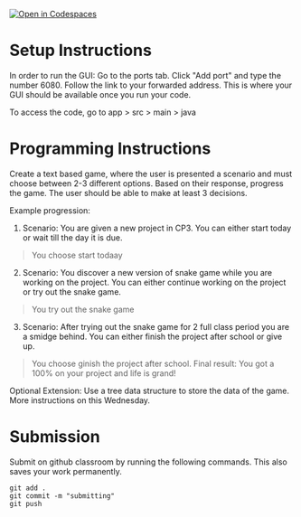 [![Open in Codespaces](https://classroom.github.com/assets/launch-codespace-2972f46106e565e64193e422d61a12cf1da4916b45550586e14ef0a7c637dd04.svg)](https://classroom.github.com/open-in-codespaces?assignment_repo_id=20802127)
# Setup Instructions
In order to run the GUI:
Go to the ports tab. Click "Add port" and type the number 6080.
Follow the link to your forwarded address. This is where your GUI should be available once you run your code.

To access the code, go to app > src > main > java


# Programming Instructions

Create a text based game, where the user is presented a scenario and must choose between 2-3 different options. Based on their response, progress the game. The user should be able to make at least 3 decisions. 

Example progression:

1. Scenario: You are given a new project in CP3. You can either start today or wait till the day it is due. 
> You choose start todaay
2. Scenario: You discover a new version of snake game while you are working on the project. You can either continue working on the project or try out the snake game. 
>You try out the snake game
3. Scenario: After trying out the snake game for 2 full class period you are a smidge behind. You can either finish the project after school or give up. 
> You choose ginish the project after school.
Final result: You got a 100% on your project and life is grand!


Optional Extension: Use a tree data structure to store the data of the game. More instructions on this Wednesday. 


# Submission
 Submit on github classroom by running the following commands. This also saves your work permanently.

```
git add . 
git commit -m "submitting"
git push
```
